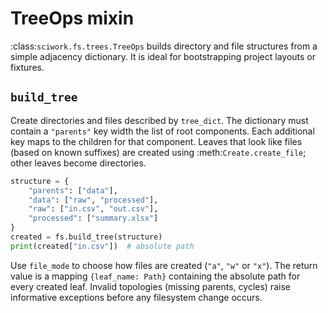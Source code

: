 # TreeOps mixin

:class:`sciwork.fs.trees.TreeOps` builds directory and file structures from a
simple adjacency dictionary. It is ideal for bootstrapping project layouts or
fixtures.

## ``build_tree``

Create directories and files described by ``tree_dict``. The dictionary must
contain a ``"parents"`` key width the list of root components. Each additional
key maps to the children for that component. Leaves that look like files (based
on known suffixes) are created using :meth:`Create.create_file`; other leaves
become directories.

```python
structure = {
    "parents": ["data"],
    "data": ["raw", "processed"],
    "raw": ["in.csv", "out.csv"],
    "processed": ["summary.xlsx"]
}
created = fs.build_tree(structure)
print(created["in.csv"])  # absolute path
```

Use ``file_mode`` to choose how files are created (``"a"``, ``"w"`` or ``"x"``).
The return value is a mapping ``{leaf_name: Path}`` containing the absolute path
for every created leaf. Invalid topologies (missing parents, cycles) raise
informative exceptions before any filesystem change occurs.